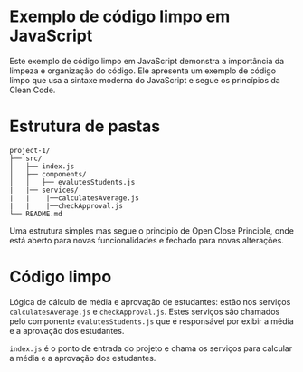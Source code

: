 # Exemplo de código limpo em JavaScript

Este exemplo de código limpo em JavaScript demonstra a importância da limpeza e organização do código. Ele apresenta um exemplo de código limpo que usa a sintaxe moderna do JavaScript e segue os princípios da Clean Code.

# Estrutura de pastas

```
project-1/
├── src/
│   ├── index.js
│   ├── components/
│   │   ├── evalutesStudents.js
|   |── services/
|   |    |──calculatesAverage.js
|   |    |──checkApproval.js
└── README.md
```

Uma estrutura simples mas segue o principio de Open Close Principle, onde está aberto para novas funcionalidades e fechado para novas alterações.

# Código limpo

Lógica de cálculo de média e aprovação de estudantes: estão nos serviços `calculatesAverage.js` e `checkApproval.js`. Estes serviços são chamados pelo componente `evalutesStudents.js` que é responsável por exibir a média e a aprovação dos estudantes.

`index.js` é o ponto de entrada do projeto e chama os serviços para calcular a média e a aprovação dos estudantes.